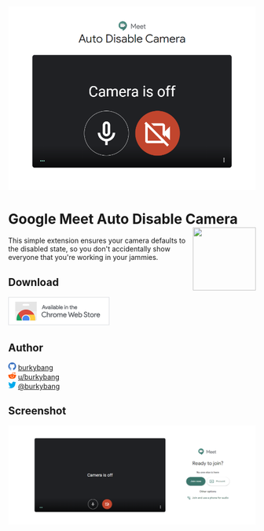 ![Header](image/Large%20Promo%20Tile.png "Header")

# Google Meet Auto Disable Camera <img src="https://raw.githubusercontent.com/burkybang/Google-Meet-Auto-Disable-Camera/master/icon/icon128.png" align="right" width="128" height="128"/>

This simple extension ensures your camera defaults to the disabled state, so you don't accidentally show everyone that you're working in your jammies.

## Download

[![Google Chrome](https://github.com/burkybang/burkybang/raw/master/Images/chrome-web-store.png "Google Chrome")](https://chrome.google.com/webstore/detail/dgggcpmnponfpgnifbdohajbdkbgjlhd)

## Author

![GitHub](https://github.com/burkybang/burkybang/raw/master/Images/github16.png "GitHub") [burkybang](https://github.com/burkybang)  
![Reddit](https://github.com/burkybang/burkybang/raw/master/Images/reddit16.png "Reddit") [u/burkybang](https://reddit.com/u/burkybang)  
![Twitter](https://github.com/burkybang/burkybang/raw/master/Images/twitter16.png "Twitter") [@burkybang](https://twitter.com/burkybang)

## Screenshot

![Screenshot](image/Marquee%20Promo%20Tile.png "Screenshot")